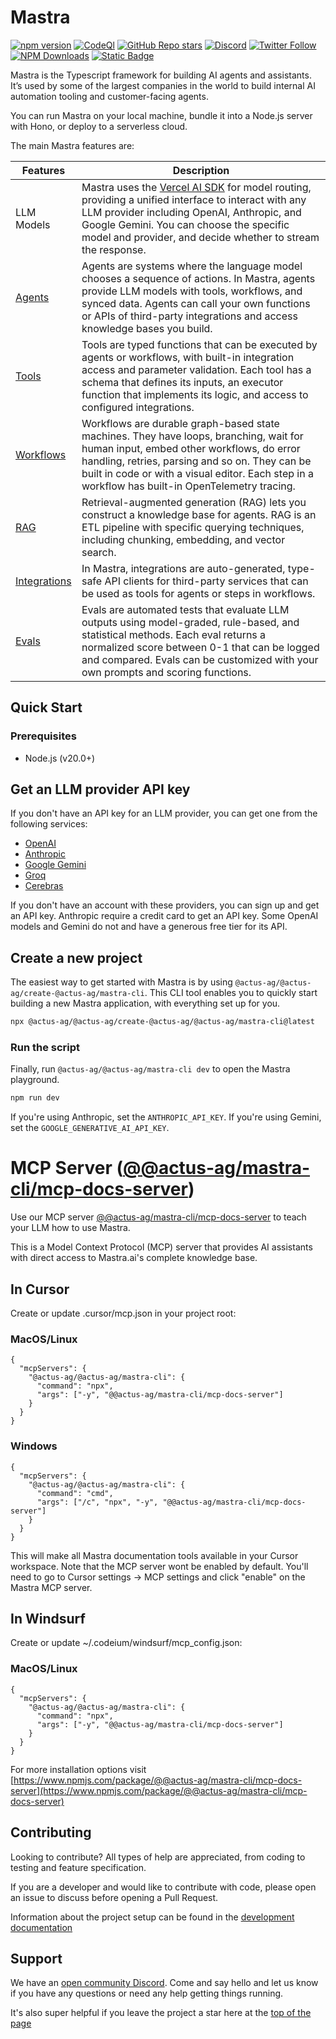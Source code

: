 # Mastra

[![npm version](https://badge.fury.io/js/@@actus-ag/mastra-cli%2Fcore.svg)](https://www.npmjs.com/package/@@actus-ag/mastra-cli/core)
[![CodeQl](https://github.com/@actus-ag/mastra-cli-ai/@actus-ag/mastra-cli/actions/workflows/github-code-scanning/codeql/badge.svg)](https://github.com/@actus-ag/mastra-cli-ai/@actus-ag/mastra-cli/actions/workflows/github-code-scanning/codeql)
[![GitHub Repo stars](https://img.shields.io/github/stars/@actus-ag/mastra-cli-ai/@actus-ag/mastra-cli)](https://github.com/@actus-ag/mastra-cli-ai/@actus-ag/mastra-cli/stargazers)
[![Discord](https://img.shields.io/discord/1309558646228779139?logo=discord&label=Discord&labelColor=white&color=7289DA)](https://discord.gg/BTYqqHKUrf)
[![Twitter Follow](https://img.shields.io/twitter/follow/@actus-ag/mastra-cli_ai?style=social)](https://x.com/@actus-ag/mastra-cli_ai)
[![NPM Downloads](https://img.shields.io/npm/dm/%40@actus-ag/mastra-cli%252Fcore)](https://www.npmjs.com/package/@@actus-ag/mastra-cli/core)
[![Static Badge](https://img.shields.io/badge/Y%20Combinator-W25-orange)](https://www.ycombinator.com/companies?batch=W25)

Mastra is the Typescript framework for building AI agents and assistants. It’s used by some of the largest companies in the world to build internal AI automation tooling and customer-facing agents.

You can run Mastra on your local machine, bundle it into a Node.js server with Hono, or deploy to a serverless cloud.

The main Mastra features are:

| Features                                               | Description                                                                                                                                                                                                                                                                                            |
| ------------------------------------------------------ | ------------------------------------------------------------------------------------------------------------------------------------------------------------------------------------------------------------------------------------------------------------------------------------------------------ |
| LLM Models                                             | Mastra uses the [Vercel AI SDK](https://sdk.vercel.ai/docs/introduction) for model routing, providing a unified interface to interact with any LLM provider including OpenAI, Anthropic, and Google Gemini. You can choose the specific model and provider, and decide whether to stream the response. |
| [Agents](https://@actus-ag/mastra-cli.ai/docs/agents/overview)       | Agents are systems where the language model chooses a sequence of actions. In Mastra, agents provide LLM models with tools, workflows, and synced data. Agents can call your own functions or APIs of third-party integrations and access knowledge bases you build.                                   |
| [Tools](https://@actus-ag/mastra-cli.ai/docs/agents/adding-tools)    | Tools are typed functions that can be executed by agents or workflows, with built-in integration access and parameter validation. Each tool has a schema that defines its inputs, an executor function that implements its logic, and access to configured integrations.                               |
| [Workflows](https://@actus-ag/mastra-cli.ai/docs/workflows/overview) | Workflows are durable graph-based state machines. They have loops, branching, wait for human input, embed other workflows, do error handling, retries, parsing and so on. They can be built in code or with a visual editor. Each step in a workflow has built-in OpenTelemetry tracing.               |
| [RAG](https://@actus-ag/mastra-cli.ai/docs/rag/overview)             | Retrieval-augmented generation (RAG) lets you construct a knowledge base for agents. RAG is an ETL pipeline with specific querying techniques, including chunking, embedding, and vector search.                                                                                                       |
| [Integrations](https://@actus-ag/mastra-cli.ai/docs/integrations)    | In Mastra, integrations are auto-generated, type-safe API clients for third-party services that can be used as tools for agents or steps in workflows.                                                                                                                                                 |
| [Evals](https://@actus-ag/mastra-cli.ai/docs/08-running-evals)       | Evals are automated tests that evaluate LLM outputs using model-graded, rule-based, and statistical methods. Each eval returns a normalized score between 0-1 that can be logged and compared. Evals can be customized with your own prompts and scoring functions.                                    |

## Quick Start

### Prerequisites

- Node.js (v20.0+)

## Get an LLM provider API key

If you don't have an API key for an LLM provider, you can get one from the following services:

- [OpenAI](https://platform.openai.com/)
- [Anthropic](https://console.anthropic.com/settings/keys)
- [Google Gemini](https://ai.google.dev/gemini-api/docs)
- [Groq](https://console.groq.com/docs/overview)
- [Cerebras](https://inference-docs.cerebras.ai/introduction)

If you don't have an account with these providers, you can sign up and get an API key. Anthropic require a credit card to get an API key. Some OpenAI models and Gemini do not and have a generous free tier for its API.

## Create a new project

The easiest way to get started with Mastra is by using `@actus-ag/@actus-ag/create-@actus-ag/mastra-cli`. This CLI tool enables you to quickly start building a new Mastra application, with everything set up for you.

```bash
npx @actus-ag/@actus-ag/create-@actus-ag/@actus-ag/mastra-cli@latest
```

### Run the script

Finally, run `@actus-ag/@actus-ag/mastra-cli dev` to open the Mastra playground.

```bash copy
npm run dev
```

If you're using Anthropic, set the `ANTHROPIC_API_KEY`. If you're using Gemini, set the `GOOGLE_GENERATIVE_AI_API_KEY`.

# MCP Server ([@@actus-ag/mastra-cli/mcp-docs-server](https://www.npmjs.com/package/@@actus-ag/mastra-cli/mcp-docs-server))

Use our MCP server [@@actus-ag/mastra-cli/mcp-docs-server](https://www.npmjs.com/package/@@actus-ag/mastra-cli/mcp-docs-server) to teach your LLM how to use Mastra.

This is a Model Context Protocol (MCP) server that provides AI assistants with direct access to Mastra.ai's complete knowledge base.

## In Cursor

Create or update .cursor/mcp.json in your project root:

### MacOS/Linux

```
{
  "mcpServers": {
    "@actus-ag/@actus-ag/mastra-cli": {
      "command": "npx",
      "args": ["-y", "@@actus-ag/mastra-cli/mcp-docs-server"]
    }
  }
}
```

### Windows

```
{
  "mcpServers": {
    "@actus-ag/@actus-ag/mastra-cli": {
      "command": "cmd",
      "args": ["/c", "npx", "-y", "@@actus-ag/mastra-cli/mcp-docs-server"]
    }
  }
}
```

This will make all Mastra documentation tools available in your Cursor workspace. Note that the MCP server wont be enabled by default. You'll need to go to Cursor settings -> MCP settings and click "enable" on the Mastra MCP server.

## In Windsurf

Create or update ~/.codeium/windsurf/mcp_config.json:

### MacOS/Linux

```
{
  "mcpServers": {
    "@actus-ag/@actus-ag/mastra-cli": {
      "command": "npx",
      "args": ["-y", "@@actus-ag/mastra-cli/mcp-docs-server"]
    }
  }
}
```

For more installation options visit [https://www.npmjs.com/package/@@actus-ag/mastra-cli/mcp-docs-server](https://www.npmjs.com/package/@@actus-ag/mastra-cli/mcp-docs-server)

## Contributing

Looking to contribute? All types of help are appreciated, from coding to testing and feature specification.

If you are a developer and would like to contribute with code, please open an issue to discuss before opening a Pull Request.

Information about the project setup can be found in the [development documentation](./DEVELOPMENT.md)

## Support

We have an [open community Discord](https://discord.gg/BTYqqHKUrf). Come and say hello and let us know if you have any questions or need any help getting things running.

It's also super helpful if you leave the project a star here at the [top of the page](https://github.com/@actus-ag/mastra-cli-ai/@actus-ag/mastra-cli)
